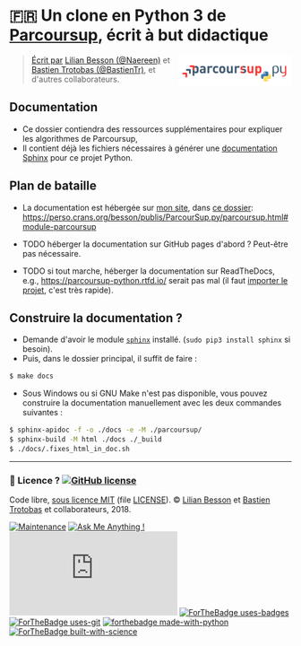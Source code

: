 # :fr: Un clone en Python 3 de [Parcoursup](http://www.parcoursup.fr/), écrit à but didactique
<a href="https://perso.crans.org/besson/publis/ParcourSup.py/"><img align="right" src="../docs/_static/logo_parcoursuppy.png" alt="Lien vers la documentation Sphinx du projet" width="40%"/></a>

> [Écrit par](AUTHORS) [Lilian Besson (@Naereen)](https://github.com/Naereen) et [Bastien Trotobas (@BastienTr)](https://github.com/BastienTr), et d'autres collaborateurs.

## Documentation

- Ce dossier contiendra des ressources supplémentaires pour expliquer les algorithmes de Parcoursup,
- Il contient déjà les fichiers nécessaires à générer une [documentation Sphinx](http://sphinx-doc.org/) pour ce projet Python.

## Plan de bataille

- La documentation est hébergée sur [mon site](https://perso.crans.org/besson), dans [ce dossier](https://perso.crans.org/besson/publis/ParcourSup.py/parcoursup.html#module-parcoursup): https://perso.crans.org/besson/publis/ParcourSup.py/parcoursup.html#module-parcoursup

- TODO héberger la documentation sur GitHub pages d'abord ? Peut-être pas nécessaire.
- TODO si tout marche, héberger la documentation sur ReadTheDocs, e.g., https://parcoursup-python.rtfd.io/ serait pas mal (il faut [importer le projet](https://readthedocs.org/dashboard/import/), c'est très rapide).

## Construire la documentation ?

- Demande d'avoir le module [`sphinx`](http://sphinx-doc.org/) installé. (`sudo pip3 install sphinx` si besoin).
- Puis, dans le dossier principal, il suffit de faire :

```bash
$ make docs
```

- Sous Windows ou si GNU Make n'est pas disponible, vous pouvez construire la documentation manuellement avec les deux commandes suivantes :

```bash
$ sphinx-apidoc -f -o ./docs -e -M ./parcoursup/
$ sphinx-build -M html ./docs ./_build
$ ./docs/.fixes_html_in_doc.sh
```

---

### :scroll: Licence ? [![GitHub license](https://img.shields.io/github/license/Naereen/Parcoursup.py.svg)](https://github.com/Naereen/badges/blob/master/LICENSE)
Code libre, [sous licence MIT](https://lbesson.mit-license.org/) (file [LICENSE](LICENSE)).
© [Lilian Besson](https://GitHub.com/Naereen) et [Bastien Trotobas](https://github.com/BastienTr) et collaborateurs, 2018.

[![Maintenance](https://img.shields.io/badge/Maintained%3F-yes-green.svg)](https://GitHub.com/Naereen/Parcoursup.py/graphs/commit-activity)
[![Ask Me Anything !](https://img.shields.io/badge/Ask%20me-anything-1abc9c.svg)](https://GitHub.com/Naereen/ama)
[![Analytics](https://ga-beacon.appspot.com/UA-38514290-17/github.com/Naereen/Parcoursup.py/README.md?pixel)](https://GitHub.com/Naereen/Parcoursup.py/)
[![ForTheBadge uses-badges](http://ForTheBadge.com/images/badges/uses-badges.svg)](http://ForTheBadge.com)
[![ForTheBadge uses-git](http://ForTheBadge.com/images/badges/uses-git.svg)](https://GitHub.com/)
[![forthebadge made-with-python](http://ForTheBadge.com/images/badges/made-with-python.svg)](https://www.python.org/)
[![ForTheBadge built-with-science](http://ForTheBadge.com/images/badges/built-with-science.svg)](https://GitHub.com/Naereen/)
